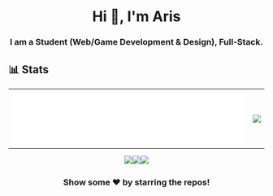 <h1 align="center">Hi 👋, I'm Aris</h1>
<h3 align="center">I am a Student (Web/Game Development & Design), Full-Stack.</h3>

## :bar_chart: Stats

|                                                                                                           |                                                                                      |
| --------------------------------------------------------------------------------------------------------- | ------------------------------------------------------------------------------------ |
| ![github-metrics](github-metrics.svg) | <img align="center" src="https://github-readme-stats.vercel.app/api/top-langs/?username=ARISTheGod&theme=dark&layout=compact" /> |


<div align = "center">
  <p><img src="https://i.giphy.com/media/LMt9638dO8dftAjtco/200.webp" width="100"><img src="https://i.giphy.com/media/IdyAQJVN2kVPNUrojM/200.webp" width="100"><img src="https://i.giphy.com/media/KzJkzjggfGN5Py6nkT/200.webp" width="100"><!--<img src=https://media3.giphy.com/media/XAxylRMCdpbEWUAvr8/giphy.gif width="105"><img src=https://media4.giphy.com/media/fsEaZldNC8A1PJ3mwp/giphy.gif width="105">--></p>
  
</div>
<div align="center">

### Show some ❤️ by starring the repos!
</div>
